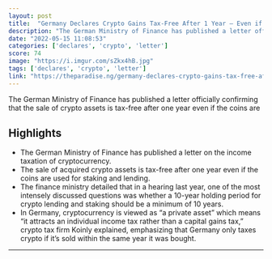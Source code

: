 ```yaml
---
layout: post
title:  "Germany Declares Crypto Gains Tax-Free After 1 Year — Even if Used for Staking, Lending"
description: "The German Ministry of Finance has published a letter officially confirming that the sale of crypto assets is tax-free after one year even if the coins are"
date: "2022-05-15 11:08:53"
categories: ['declares', 'crypto', 'letter']
score: 74
image: "https://i.imgur.com/sZkx4hB.jpg"
tags: ['declares', 'crypto', 'letter']
link: "https://theparadise.ng/germany-declares-crypto-gains-tax-free-after-1-year-even-if-used-for-staking-lending/"
---
```


The German Ministry of Finance has published a letter officially confirming that the sale of crypto assets is tax-free after one year even if the coins are

## Highlights

- The German Ministry of Finance has published a letter on the income taxation of cryptocurrency.
- The sale of acquired crypto assets is tax-free after one year even if the coins are used for staking and lending.
- The finance ministry detailed that in a hearing last year, one of the most intensely discussed questions was whether a 10-year holding period for crypto lending and staking should be a minimum of 10 years.
- In Germany, cryptocurrency is viewed as “a private asset” which means “it attracts an individual income tax rather than a capital gains tax,” crypto tax firm Koinly explained, emphasizing that Germany only taxes crypto if it’s sold within the same year it was bought.

---
